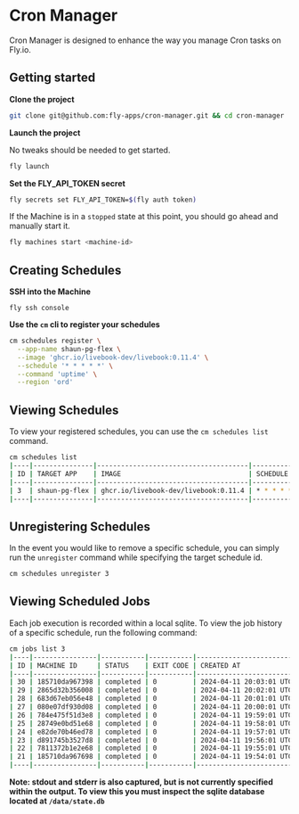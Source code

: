 # Cron Manager

Cron Manager is designed to enhance the way you manage Cron tasks on Fly.io.


## Getting started

**Clone the project**
```bash
git clone git@github.com:fly-apps/cron-manager.git && cd cron-manager
```

**Launch the project**

No tweaks should be needed to get started.
```bash
fly launch
```

**Set the FLY_API_TOKEN secret**
```bash
fly secrets set FLY_API_TOKEN=$(fly auth token)
```

If the Machine is in a `stopped` state at this point, you should go ahead and manually start it.

```bash
fly machines start <machine-id>
```


## Creating Schedules

**SSH into the Machine**
```
fly ssh console
```

**Use the `cm` cli to register your schedules**

```bash 
cm schedules register \
  --app-name shaun-pg-flex \
  --image 'ghcr.io/livebook-dev/livebook:0.11.4' \
  --schedule '* * * * *' \
  --command 'uptime' \
  --region 'ord'
```

## Viewing Schedules
To view your registered schedules, you can use the `cm schedules list` command.

```bash 
cm schedules list
|----|---------------|--------------------------------------|-----------|----------------|---------|
| ID | TARGET APP    | IMAGE                                | SCHEDULE  | RESTART POLICY | COMMAND |
|----|---------------|--------------------------------------|-----------|----------------|---------|
| 3  | shaun-pg-flex | ghcr.io/livebook-dev/livebook:0.11.4 | * * * * * | no             | uptime  |
|----|---------------|--------------------------------------|-----------|----------------|---------|
```

## Unregistering Schedules
In the event you would like to remove a specific schedule, you can simply run the `unregister` command while specifying the target schedule id.
```bash
cm schedules unregister 3
```

## Viewing Scheduled Jobs
Each job execution is recorded within a local sqlite.  To view the job history of a specific schedule, run the following command:

```bash
cm jobs list 3
|----|----------------|-----------|-----------|-------------------------|-------------------------|-------------------------|
| ID | MACHINE ID     | STATUS    | EXIT CODE | CREATED AT              | UPDATED AT              | FINISHED AT             |
|----|----------------|-----------|-----------|-------------------------|-------------------------|-------------------------|
| 30 | 185710da967398 | completed | 0         | 2024-04-11 20:03:01 UTC | 2024-04-11 20:03:03 UTC | 2024-04-11 20:03:03 UTC |
| 29 | 2865d32b356008 | completed | 0         | 2024-04-11 20:02:01 UTC | 2024-04-11 20:02:03 UTC | 2024-04-11 20:02:03 UTC |
| 28 | 683d67eb056e48 | completed | 0         | 2024-04-11 20:01:01 UTC | 2024-04-11 20:01:04 UTC | 2024-04-11 20:01:04 UTC |
| 27 | 080e07df930d08 | completed | 0         | 2024-04-11 20:00:01 UTC | 2024-04-11 20:00:06 UTC | 2024-04-11 20:00:06 UTC |
| 26 | 784e475f51d3e8 | completed | 0         | 2024-04-11 19:59:01 UTC | 2024-04-11 19:59:03 UTC | 2024-04-11 19:59:03 UTC |
| 25 | 28749e0bd51e68 | completed | 0         | 2024-04-11 19:58:01 UTC | 2024-04-11 19:58:03 UTC | 2024-04-11 19:58:03 UTC |
| 24 | e82de70b46ed78 | completed | 0         | 2024-04-11 19:57:01 UTC | 2024-04-11 19:57:03 UTC | 2024-04-11 19:57:03 UTC |
| 23 | d891745b3527d8 | completed | 0         | 2024-04-11 19:56:01 UTC | 2024-04-11 19:56:04 UTC | 2024-04-11 19:56:04 UTC |
| 22 | 7811372b1e2e68 | completed | 0         | 2024-04-11 19:55:01 UTC | 2024-04-11 19:55:03 UTC | 2024-04-11 19:55:03 UTC |
| 21 | 185710da967698 | completed | 0         | 2024-04-11 19:54:01 UTC | 2024-04-11 19:54:04 UTC | 2024-04-11 19:54:04 UTC |
|----|----------------|-----------|-----------|-------------------------|-------------------------|-------------------------|
```

**Note: stdout and stderr is also captured, but is not currently specified within the output.  To view this you must inspect the sqlite database located at `/data/state.db`**



